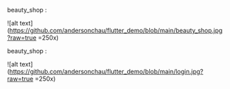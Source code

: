 beauty_shop : 

![alt text](https://github.com/andersonchau/flutter_demo/blob/main/beauty_shop.jpg?raw=true =250x)

beauty_shop : 

![alt text](https://github.com/andersonchau/flutter_demo/blob/main/login.jpg?raw=true =250x)
